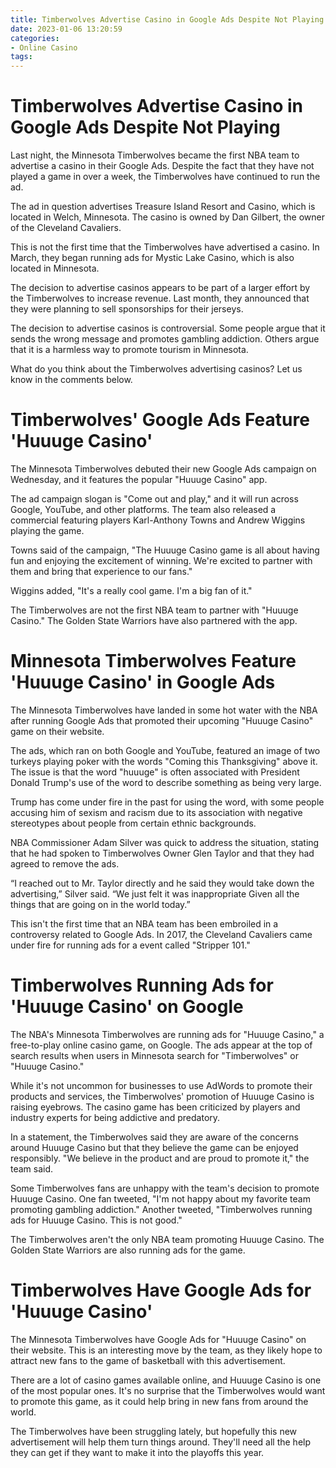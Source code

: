 ```yaml
---
title: Timberwolves Advertise Casino in Google Ads Despite Not Playing
date: 2023-01-06 13:20:59
categories:
- Online Casino
tags:
---
```



#  Timberwolves Advertise Casino in Google Ads Despite Not Playing

Last night, the Minnesota Timberwolves became the first NBA team to advertise a casino in their Google Ads. Despite the fact that they have not played a game in over a week, the Timberwolves have continued to run the ad.

The ad in question advertises Treasure Island Resort and Casino, which is located in Welch, Minnesota. The casino is owned by Dan Gilbert, the owner of the Cleveland Cavaliers.

This is not the first time that the Timberwolves have advertised a casino. In March, they began running ads for Mystic Lake Casino, which is also located in Minnesota.

The decision to advertise casinos appears to be part of a larger effort by the Timberwolves to increase revenue. Last month, they announced that they were planning to sell sponsorships for their jerseys.

The decision to advertise casinos is controversial. Some people argue that it sends the wrong message and promotes gambling addiction. Others argue that it is a harmless way to promote tourism in Minnesota.

What do you think about the Timberwolves advertising casinos? Let us know in the comments below.

#  Timberwolves' Google Ads Feature 'Huuuge Casino'

The Minnesota Timberwolves debuted their new Google Ads campaign on Wednesday, and it features the popular "Huuuge Casino" app.

The ad campaign slogan is "Come out and play," and it will run across Google, YouTube, and other platforms. The team also released a commercial featuring players Karl-Anthony Towns and Andrew Wiggins playing the game.

Towns said of the campaign, "The Huuuge Casino game is all about having fun and enjoying the excitement of winning. We're excited to partner with them and bring that experience to our fans."

Wiggins added, "It's a really cool game. I'm a big fan of it."

The Timberwolves are not the first NBA team to partner with "Huuuge Casino." The Golden State Warriors have also partnered with the app.

#  Minnesota Timberwolves Feature 'Huuuge Casino' in Google Ads

The Minnesota Timberwolves have landed in some hot water with the NBA after running Google Ads that promoted their upcoming "Huuuge Casino" game on their website.

The ads, which ran on both Google and YouTube, featured an image of two turkeys playing poker with the words "Coming this Thanksgiving" above it. The issue is that the word "huuuge" is often associated with President Donald Trump's use of the word to describe something as being very large.

Trump has come under fire in the past for using the word, with some people accusing him of sexism and racism due to its association with negative stereotypes about people from certain ethnic backgrounds.

NBA Commissioner Adam Silver was quick to address the situation, stating that he had spoken to Timberwolves Owner Glen Taylor and that they had agreed to remove the ads.

“I reached out to Mr. Taylor directly and he said they would take down the advertising,” Silver said. “We just felt it was inappropriate Given all the things that are going on in the world today.”

This isn't the first time that an NBA team has been embroiled in a controversy related to Google Ads. In 2017, the Cleveland Cavaliers came under fire for running ads for a event called "Stripper 101."

#  Timberwolves Running Ads for 'Huuuge Casino' on Google

The NBA's Minnesota Timberwolves are running ads for "Huuuge Casino," a free-to-play online casino game, on Google. The ads appear at the top of search results when users in Minnesota search for "Timberwolves" or "Huuuge Casino."

While it's not uncommon for businesses to use AdWords to promote their products and services, the Timberwolves' promotion of Huuuge Casino is raising eyebrows. The casino game has been criticized by players and industry experts for being addictive and predatory.

In a statement, the Timberwolves said they are aware of the concerns around Huuuge Casino but that they believe the game can be enjoyed responsibly. "We believe in the product and are proud to promote it," the team said.

Some Timberwolves fans are unhappy with the team's decision to promote Huuuge Casino. One fan tweeted, "I'm not happy about my favorite team promoting gambling addiction." Another tweeted, "Timberwolves running ads for Huuuge Casino. This is not good."

The Timberwolves aren't the only NBA team promoting Huuuge Casino. The Golden State Warriors are also running ads for the game.

#  Timberwolves Have Google Ads for 'Huuuge Casino'

The Minnesota Timberwolves have Google Ads for "Huuuge Casino" on their website. This is an interesting move by the team, as they likely hope to attract new fans to the game of basketball with this advertisement.

There are a lot of casino games available online, and Huuuge Casino is one of the most popular ones. It's no surprise that the Timberwolves would want to promote this game, as it could help bring in new fans from around the world.

The Timberwolves have been struggling lately, but hopefully this new advertisement will help them turn things around. They'll need all the help they can get if they want to make it into the playoffs this year.